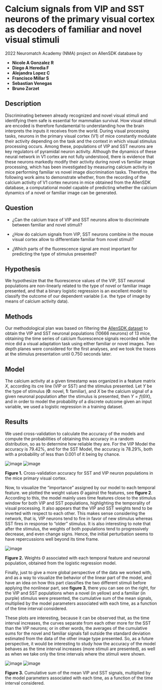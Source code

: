 # Calcium signals from VIP and SST neurons of the primary visual cortex as decoders of familiar and novel visual stimuli 

2022 Neuromatch Academy (NMA) project on AllenSDK database by

- **Nicole A Gonzalez R**
- **Diego A Heredia F**
- **Alejandra Lopez C**
- **Francisco Millar S**
- **Sebastian Venegas**
- **Bruno Zorzet**

## Description

Discriminating between already recognized and novel visual stimuli and identifying them safe is essential for mammalian survival. How visual stimuli are encoded is therefore  fundamental to understanding how the brain interprets the inputs it receives from the world. During visual processing tasks, neurons in the primary visual cortex (V1) of mice constantly modulate their activity depending on the task and the context in which visual stimulus processing occurs. Among these, populations of VIP and SST neurons are key regulators of pyramidal neuron activity. Although the dynamics of these neural network in V1 cortex are not fully understood, there is evidence that these neurons markedly modify their activity during novel vs familiar image processing, which has been investigated by measuring calcium activity in mice performing familiar vs novel image discrimination tasks. Therefore, the following work aims to demonstrate whether, from the recording of the calcium activity of V1 cortex neurons in mice obtained from the AllenSDK database, a computational model capable of predicting whether the calcium dynamics of a novel or familiar image can be generated.

## Question
- ¿Can the calcium trace of VIP and SST neurons allow to discriminate between familiar and novel stimuli?

- ¿How do calcium signals from VIP, SST neurons combine in the mouse visual cortex allow to differentiate familiar from novel stimuli?

- ¿Which parts of the fluorescence signal are most important for predicting the type of stimulus presented?

## Hypothesis

We hypothesize that the fluorescence values of the VIP, SST neuronal populations are non-linearly related to the type of novel or familiar image presented, and that a  binary logistic regression is an excellent model to classify the outcome of our dependent variable (i.e. the type of image by means of calcium activity data).

## Methods

Our methodological plan was based on filtering the [AllenSDK dataset](https://doi.org/10.1038/s41593-019-0550-9) to obtain the VIP and SST neuronal populations (10666 neurons) of 13 mice, obtaining the time series of calcium fluorescence signals recorded while the mice did a visual adaptation task using either familiar or novel images. Two depth planes were considered for the first analyses, and we took the traces at the stimulus presentation until 0.750 seconds later.

## Model

The calcium activity at a given timestamp was organized in a feature matrix $X$, according its cre line (VIP or SST) and the stimulus presented. Let $Y$ be the type of stimulus (**0**: novel, **1**: familiar), and $X$ be the calcium signal of a given neuronal population after the stimulus is presented, then $Y = f(\Theta X)$, and in order to model the probability of a discrete outcome given an input variable, we used a logistic regression in a training dataset.

## Results

We used cross-validation to calculate the accuracy of the models and compute the probabilities of obtaining this accuracy in a random distribution, so as to determine how reliable they are. For the VIP Model the accuracy is 79.42%, and for the SST Model, the accuracy is 78.29%, both with a probability of less than 0.001 of it being by chance.

![image](https://github.com/DiegoHerediaF/Calcium-signals-from-neurons-of-the-primary-visual-cortex-as-decoders-of-familiar-and-novel-stimuli/blob/3971ee2d0f34e516096c0285265d67a7aa1fe33f/Figures/cross_validation_SST.png)
![image](https://github.com/DiegoHerediaF/Calcium-signals-from-neurons-of-the-primary-visual-cortex-as-decoders-of-familiar-and-novel-stimuli/blob/3971ee2d0f34e516096c0285265d67a7aa1fe33f/Figures/cross_validation_VIP.png)

**Figure 1.** Cross-validation accuracy for SST and VIP neuron populations in the mice primary visual cortex.

Now, to visualize the “importance” assigned by our model to each temporal feature. we plotted the weight values $\Theta$ against the features, see **figure 2**. According to this, the model mainly uses time features close to the stimulus window for both VIP and SST populations, highlighting the temporality of visual processing. It also appears that the VIP and SST weights tend to be inverted with respect to each other. This makes sense considering the network, that is, VIP neurons tend to fire in favor of new stimulus whereas SST fires in response to “older” stimulus. It is also interesting to note that after the stimulus, the weights of both populations tend to progressively decrease, and even change signs. Hence, the initial perturbation seems to have repercussions well beyond its time frame.

![image](https://github.com/DiegoHerediaF/Calcium-signals-from-neurons-of-the-primary-visual-cortex-as-decoders-of-familiar-and-novel-stimuli/blob/3971ee2d0f34e516096c0285265d67a7aa1fe33f/Figures/pesos.png)

**Figure 2.** Weights $\Theta$ associated with each temporal feature and neuronal population, obtained from the logistic regression model.

Finally, just to give a more global perspective of the data we worked with, and as a way to visualize the behavior of the linear part of the model, and have an idea on how this part classifies the two different stimuli before applying the nonlinear part, see **figure 3**, there you can see on the right, for the VIP and SST populations when a novel (in yellow) and a familiar (in purple) stimulus were presented, the cumulative sum of the mean signals, multiplied by the model parameters associated with each time, as a function of the time interval considered.  

These plots are interesting, because it can be observed that, as the time interval increases, the curves separate from each other more for the SST than the VIP neurons; or in other words, the averages of the cumulative sums for the novel and familiar signals fall outside the standard deviation estimated from the data of the other image type presented. So, as a future perspective, it would be interesting to study how the accuracy of the model behaves as the time interval increases (more stimuli are presented), as well as when we take only the time intervals where the stimuli were shown. 

![image](https://github.com/DiegoHerediaF/Calcium-signals-from-neurons-of-the-primary-visual-cortex-as-decoders-of-familiar-and-novel-stimuli/blob/3971ee2d0f34e516096c0285265d67a7aa1fe33f/Figures/cumulative_SST.png)
![image](https://github.com/DiegoHerediaF/Calcium-signals-from-neurons-of-the-primary-visual-cortex-as-decoders-of-familiar-and-novel-stimuli/blob/3971ee2d0f34e516096c0285265d67a7aa1fe33f/Figures/cumulative_VIP.png)

**Figure 3.** Cumulative sum of the mean VIP and SST signals, multiplied by the model parameters associated with each time, as a function of the time interval considered.
